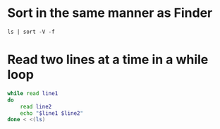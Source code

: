 # Sort in the same manner as Finder
`ls | sort -V -f`

# Read two lines at a time in a while loop
```sh
while read line1
do
    read line2
    echo "$line1 $line2"
done < <(ls)
```
